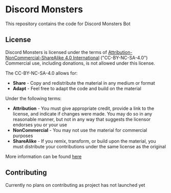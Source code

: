 # Discord Monsters
This repository contains the code for Discord Monsters Bot

## License
Discord Monsters is licensed under the terms of [Attribution-NonCommercial-ShareAlike 4.0 International]() ("CC-BY-NC-SA-4.0")
Commercial use, including donations, is not allowed under this license.

The CC-BY-NC-SA-4.0 allows for:
- **Share** - Copy and redistribute the material in any medium or format
- **Adapt** - Feel free to adapt the code and build on the material

Under the following terms:
- **Attribution** - You must give appropriate credit, provide a link to the license, and indicate if changes were made. You may do so in any reasonable manner, but not in any way that suggests the licensor endorses you or your use
- **NonCommercial** - You may not use the material for commercial purposes
- **ShareAlike** - If you remix, transform, or build upon the material, you must distribute your contributions under the same license as the original

More information can be found [here](https://creativecommons.org/licenses/by-nc-sa/4.0/)

## Contributing
Currently no plans on contributing as project has not launched yet